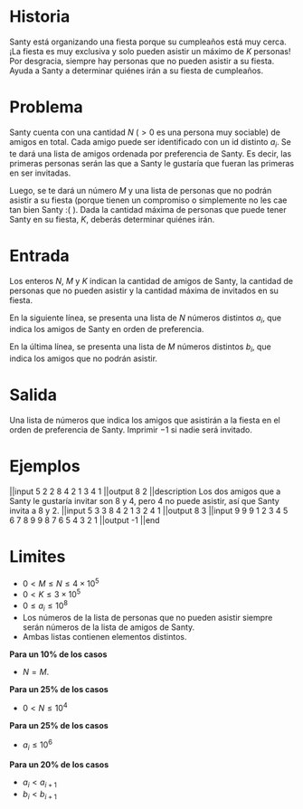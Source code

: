 # Historia

Santy está organizando una fiesta porque su cumpleaños está muy cerca. ¡La fiesta es muy exclusiva y solo pueden asistir un máximo de $K$ personas! Por desgracia, siempre hay personas que no pueden asistir a su fiesta. Ayuda a Santy a determinar quiénes irán a su fiesta de cumpleaños.

# Problema

Santy cuenta con una cantidad $N$ ($>0$ es una persona muy sociable) de amigos en total. Cada amigo puede ser identificado con un id distinto $a_i$. Se te dará una lista de amigos ordenada por preferencia de Santy. Es decir, las primeras personas serán las que a Santy le gustaría que fueran las primeras en ser invitadas.

Luego, se te dará un número $M$ y una lista de personas que no podrán asistir a su fiesta (porque tienen un compromiso o simplemente no les cae tan bien Santy :( ). Dada la cantidad máxima de personas que puede tener Santy en su fiesta, $K$, deberás determinar quiénes irán.

# Entrada

Los enteros $N$, $M$ y $K$ indican la cantidad de amigos de Santy, la cantidad de personas que no pueden asistir y la cantidad máxima de invitados en su fiesta.

En la siguiente línea, se presenta una lista de $N$ números distintos $a_i$, que indica los amigos de Santy en orden de preferencia.

En la última línea, se presenta una lista de $M$ números distintos $b_i$, que indica los amigos que no podrán asistir.

# Salida

Una lista de números que indica los amigos que asistirán a la fiesta en el orden de preferencia de Santy. Imprimir $-1$ si nadie será invitado.

# Ejemplos

||input
5 2 2
8 4 2 1 3
4 1
||output
8 2
||description
Los dos amigos que a Santy le gustaría invitar son $8$ y $4$, pero $4$ no puede asistir, así que Santy invita a $8$ y $2$.
||input
5 3 3
8 4 2 1 3
2 4 1
||output
8 3
||input
9 9 9
1 2 3 4 5 6 7 8 9
9 8 7 6 5 4 3 2 1
||output
-1
||end

# Limites

- $0 < M \leq N \leq 4 \times 10^5$
- $0 < K \leq 3 \times 10^5$
- $0 \leq a_i \leq 10^8$
- Los números de la lista de personas que no pueden asistir siempre serán números de la lista de amigos de Santy.
- Ambas listas contienen elementos distintos.

**Para un 10% de los casos**

- $N = M$.

**Para un 25% de los casos**

- $0 < N \leq 10^4$

**Para un 25% de los casos**

- $a_i \leq 10^6$

**Para un 20% de los casos**

- $a_i < a_{i+1}$
- $b_i < b_{i+1}$
